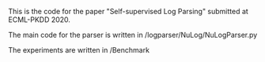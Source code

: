 This is the code for the paper "Self-supervised Log Parsing" submitted at ECML-PKDD 2020.

The main code for the parser is written in /logparser/NuLog/NuLogParser.py 

The experiments are written in /Benchmark

